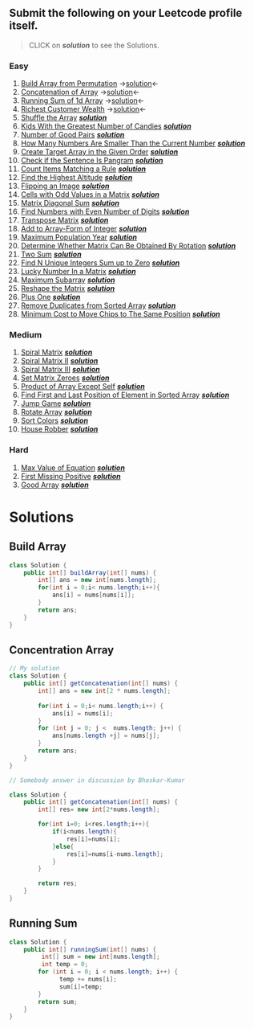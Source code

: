 ## Submit the following on your Leetcode profile itself.
> CLICK on ***solution*** to see the Solutions.
### Easy
1. [Build Array from Permutation](https://leetcode.com/problems/build-array-from-permutation/)  &rarr;[solution](#build-array)&larr;
2. [Concatenation of Array](https://leetcode.com/problems/concatenation-of-array/)  &rarr;[solution](#concentration-array)&larr;
3. [Running Sum of 1d Array](https://leetcode.com/problems/running-sum-of-1d-array/) &rarr;[solution](#running-sum)&larr;
4. [Richest Customer Wealth](https://leetcode.com/problems/richest-customer-wealth/)  &rarr;[solution](#)&larr;
5. [Shuffle the Array](https://leetcode.com/problems/shuffle-the-array/)  [***solution***](#)
6. [Kids With the Greatest Number of Candies](https://leetcode.com/problems/kids-with-the-greatest-number-of-candies/)  [***solution***](#)
7. [Number of Good Pairs](https://leetcode.com/problems/number-of-good-pairs/)  [***solution***](#)
8. [How Many Numbers Are Smaller Than the Current Number](https://leetcode.com/problems/how-many-numbers-are-smaller-than-the-current-number/)  [***solution***](#)
9. [Create Target Array in the Given Order](https://leetcode.com/problems/create-target-array-in-the-given-order/)  [***solution***](#)
10. [Check if the Sentence Is Pangram](https://leetcode.com/problems/check-if-the-sentence-is-pangram/)  [***solution***](#)
11. [Count Items Matching a Rule](https://leetcode.com/problems/count-items-matching-a-rule/)  [***solution***](#)
12. [Find the Highest Altitude](https://leetcode.com/problems/find-the-highest-altitude/)  [***solution***](#)
13. [Flipping an Image](https://leetcode.com/problems/flipping-an-image/)  [***solution***](#)
14. [Cells with Odd Values in a Matrix](https://leetcode.com/problems/cells-with-odd-values-in-a-matrix/)  [***solution***](#)
15. [Matrix Diagonal Sum](https://leetcode.com/problems/matrix-diagonal-sum/)  [***solution***](#)
16. [Find Numbers with Even Number of Digits](https://leetcode.com/problems/find-numbers-with-even-number-of-digits/)  [***solution***](#)
17. [Transpose Matrix](https://leetcode.com/problems/transpose-matrix/)  [***solution***](#)
18. [Add to Array-Form of Integer](https://leetcode.com/problems/add-to-array-form-of-integer/)  [***solution***](#)
19. [Maximum Population Year](https://leetcode.com/problems/maximum-population-year/)  [***solution***](#)
20. [Determine Whether Matrix Can Be Obtained By Rotation](https://leetcode.com/problems/determine-whether-matrix-can-be-obtained-by-rotation/)  [***solution***](#)
21. [Two Sum](https://leetcode.com/problems/two-sum/)  [***solution***](#)
22. [Find N Unique Integers Sum up to Zero](https://leetcode.com/problems/find-n-unique-integers-sum-up-to-zero/)  [***solution***](#)
23. [Lucky Number In a Matrix](https://leetcode.com/problems/lucky-numbers-in-a-matrix/)  [***solution***](#)
24. [Maximum Subarray](https://leetcode.com/problems/maximum-subarray/)  [***solution***](#)
25. [Reshape the Matrix](https://leetcode.com/problems/reshape-the-matrix/)  [***solution***](#)
26. [Plus One](https://leetcode.com/problems/plus-one/)  [***solution***](#)
27. [Remove Duplicates from Sorted Array](https://leetcode.com/problems/remove-duplicates-from-sorted-array/)  [***solution***](#)
28. [Minimum Cost to Move Chips to The Same Position](https://leetcode.com/problems/minimum-cost-to-move-chips-to-the-same-position/)  [***solution***](#)

### Medium
1. [Spiral Matrix](https://leetcode.com/problems/spiral-matrix/)  [***solution***](#)
2. [Spiral Matrix II](https://leetcode.com/problems/spiral-matrix-ii/)  [***solution***](#)
3. [Spiral Matrix III](https://leetcode.com/problems/spiral-matrix-iii/)  [***solution***](#)
4. [Set Matrix Zeroes](https://leetcode.com/problems/set-matrix-zeroes/)  [***solution***](#)
5. [Product of Array Except Self](https://leetcode.com/problems/product-of-array-except-self/)  [***solution***](#)
6. [Find First and Last Position of Element in Sorted Array](https://leetcode.com/problems/find-first-and-last-position-of-element-in-sorted-array/)   [***solution***](#)
7. [Jump Game](https://leetcode.com/problems/jump-game/)  [***solution***](#)
8. [Rotate Array](https://leetcode.com/problems/rotate-array/)  [***solution***](#)
9. [Sort Colors](https://leetcode.com/problems/sort-colors/)  [***solution***](#)
10. [House Robber](https://leetcode.com/problems/house-robber/)  [***solution***](#)

### Hard
1. [Max Value of Equation](https://leetcode.com/problems/max-value-of-equation/)  [***solution***](#)
2. [First Missing Positive](https://leetcode.com/problems/first-missing-positive/)  [***solution***](#)
3. [Good Array](https://leetcode.com/problems/check-if-it-is-a-good-array/)  [***solution***](#)

# Solutions

## Build Array
```java
class Solution {
    public int[] buildArray(int[] nums) {
        int[] ans = new int[nums.length];
        for(int i = 0;i< nums.length;i++){
            ans[i] = nums[nums[i]];
        }
        return ans;
    }
}
```
## Concentration Array
```java
// My solution
class Solution {
    public int[] getConcatenation(int[] nums) {
        int[] ans = new int[2 * nums.length];
      
        for(int i = 0;i< nums.length;i++) {
            ans[i] = nums[i];
        }
        for (int j = 0; j <  nums.length; j++) {
            ans[nums.length +j] = nums[j];
        }
        return ans;
    }
}

// Somebody answer in discussion by Bhaskar-Kumar

class Solution {
    public int[] getConcatenation(int[] nums) {
        int[] res= new int[2*nums.length];

        for(int i=0; i<res.length;i++){
            if(i<nums.length){
                res[i]=nums[i];
            }else{
                res[i]=nums[i-nums.length];
            }
        }

        return res;
    }
}    
```

## Running Sum
```java
class Solution {
    public int[] runningSum(int[] nums) {
         int[] sum = new int[nums.length];
         int temp = 0;
        for (int i = 0; i < nums.length; i++) {
              temp += nums[i];
              sum[i]=temp;
        }
        return sum;
    }
}
```
